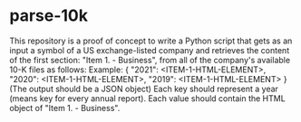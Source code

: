 # parse-10k
This repository is a proof of concept to write a Python script that gets as an input a symbol of a US exchange-listed company and retrieves the content of the first section:  "Item 1. - Business", from all of the company's available 10-K files as follows: Example: {     "2021": &lt;ITEM-1-HTML-ELEMENT>,     "2020": &lt;ITEM-1-HTML-ELEMENT>,     "2019": &lt;ITEM-1-HTML-ELEMENT> } (The output should be a JSON object)  Each key should represent a year (means key for every annual report). Each value should contain the HTML object of "Item 1. - Business".
